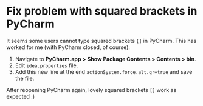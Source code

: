 # Fix problem with squared brackets in PyCharm

It seems some users cannot type squared brackets `[]` in PyCharm. This has worked for me (with PyCharm closed, of course):

1. Navigate to **PyCharm.app > Show Package Contents > Contents > bin**.
2. Edit `idea.properties` file.
3. Add this new line at the end `actionSystem.force.alt.gr=true` and save the file.

After reopening PyCharm again, lovely squared brackets `[]` work as expected :)
